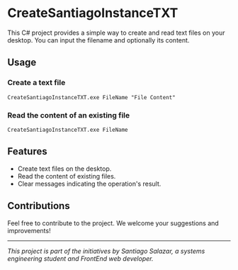 # CreateSantiagoInstanceTXT

This C# project provides a simple way to create and read text files on your desktop. You can input the filename and optionally its content.

## Usage

### Create a text file
```
CreateSantiagoInstanceTXT.exe FileName "File Content"
```

### Read the content of an existing file
```
CreateSantiagoInstanceTXT.exe FileName
```

## Features

- Create text files on the desktop.
- Read the content of existing files.
- Clear messages indicating the operation's result.

## Contributions

Feel free to contribute to the project. We welcome your suggestions and improvements!

---

*This project is part of the initiatives by Santiago Salazar, a systems engineering student and FrontEnd web developer.*

